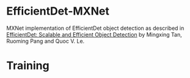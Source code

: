# EfficientDet-MXNet
MXNet implementation of EfficientDet object detection as described in [EfficientDet: Scalable and Efficient Object Detection](https://arxiv.org/pdf/1911.09070) by Mingxing Tan, Ruoming Pang and Quoc V. Le.

# Training